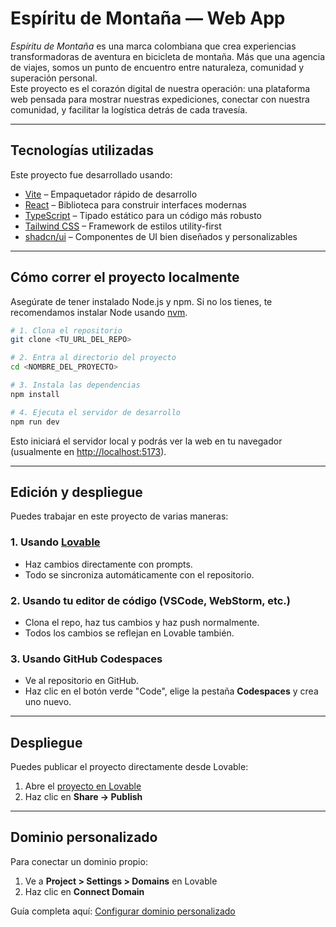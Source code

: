 # Espíritu de Montaña — Web App

_Espíritu de Montaña_ es una marca colombiana que crea experiencias transformadoras de aventura en bicicleta de montaña. Más que una agencia de viajes, somos un punto de encuentro entre naturaleza, comunidad y superación personal.  
Este proyecto es el corazón digital de nuestra operación: una plataforma web pensada para mostrar nuestras expediciones, conectar con nuestra comunidad, y facilitar la logística detrás de cada travesía.

---

## Tecnologías utilizadas

Este proyecto fue desarrollado usando:

- [Vite](https://vitejs.dev/) – Empaquetador rápido de desarrollo
- [React](https://reactjs.org/) – Biblioteca para construir interfaces modernas
- [TypeScript](https://www.typescriptlang.org/) – Tipado estático para un código más robusto
- [Tailwind CSS](https://tailwindcss.com/) – Framework de estilos utility-first
- [shadcn/ui](https://ui.shadcn.com/) – Componentes de UI bien diseñados y personalizables

---

## Cómo correr el proyecto localmente

Asegúrate de tener instalado Node.js y npm. Si no los tienes, te recomendamos instalar Node usando [nvm](https://github.com/nvm-sh/nvm#installing-and-updating).

```bash
# 1. Clona el repositorio
git clone <TU_URL_DEL_REPO>

# 2. Entra al directorio del proyecto
cd <NOMBRE_DEL_PROYECTO>

# 3. Instala las dependencias
npm install

# 4. Ejecuta el servidor de desarrollo
npm run dev
````

Esto iniciará el servidor local y podrás ver la web en tu navegador (usualmente en [http://localhost:5173](http://localhost:5173)).

---

## Edición y despliegue

Puedes trabajar en este proyecto de varias maneras:

### 1. Usando [Lovable](https://lovable.dev/projects/a52e51ba-7486-437a-b46f-0cb1801b98f8)

* Haz cambios directamente con prompts.
* Todo se sincroniza automáticamente con el repositorio.

### 2. Usando tu editor de código (VSCode, WebStorm, etc.)

* Clona el repo, haz tus cambios y haz push normalmente.
* Todos los cambios se reflejan en Lovable también.

### 3. Usando GitHub Codespaces

* Ve al repositorio en GitHub.
* Haz clic en el botón verde "Code", elige la pestaña **Codespaces** y crea uno nuevo.

---

## Despliegue

Puedes publicar el proyecto directamente desde Lovable:

1. Abre el [proyecto en Lovable](https://lovable.dev/projects/a52e51ba-7486-437a-b46f-0cb1801b98f8)
2. Haz clic en **Share → Publish**

---

## Dominio personalizado

Para conectar un dominio propio:

1. Ve a **Project > Settings > Domains** en Lovable
2. Haz clic en **Connect Domain**

Guía completa aquí: [Configurar dominio personalizado](https://docs.lovable.dev/tips-tricks/custom-domain#step-by-step-guide)